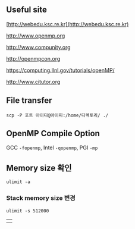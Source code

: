 ## Useful site

[http://webedu.ksc.re.kr](http://webedu.ksc.re.kr)

http://www.openmp.org

http://www.compunity.org

http://openmpcon.org

https://computing.llnl.gov/tutorials/openMP/

http://www.citutor.org


## File transfer
```
scp -P 포트 아이디@아이피:/home/디렉토리/ ./
```

## OpenMP Compile Option
GCC `-fopenmp`, Intel `-qopenmp`, PGI `-mp`


## Memory size 확인
```
ulimit -a
```
### Stack memory size 변경
```
ulimit -s 512000
```

|  |
| :--: |
|  |

